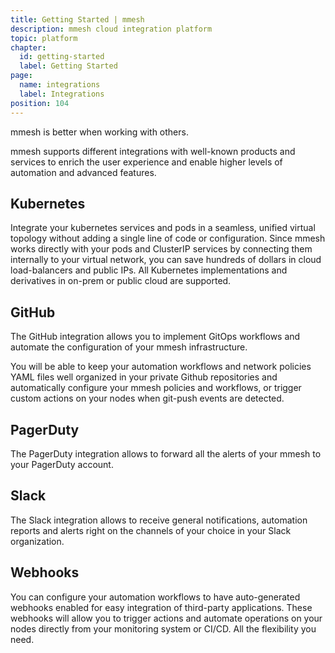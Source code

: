 ```yaml
---
title: Getting Started | mmesh
description: mmesh cloud integration platform
topic: platform
chapter:
  id: getting-started
  label: Getting Started
page:
  name: integrations
  label: Integrations
position: 104
---
```


mmesh is better when working with others.

mmesh supports different integrations with well-known products and services to enrich the user experience and enable higher levels of automation and advanced features.

## Kubernetes

Integrate your kubernetes services and pods in a seamless, unified virtual topology without adding a single line of code or configuration. Since mmesh works directly with your pods and ClusterIP services by connecting them internally to your virtual network,
you can save hundreds of dollars in cloud load-balancers and public IPs. All Kubernetes implementations and derivatives in on-prem or public cloud are supported.

## GitHub

The GitHub integration allows you to implement GitOps workflows and automate the configuration of your mmesh infrastructure.

You will be able to keep your automation workflows and network policies YAML files well organized in your private Github repositories and automatically configure your mmesh policies and workflows, or trigger custom actions on your nodes when git-push events are detected.

## PagerDuty

The PagerDuty integration allows to forward all the alerts of your mmesh to your PagerDuty account.

## Slack

The Slack integration allows to receive general notifications, automation reports and alerts right on the channels of your choice in your Slack organization.

## Webhooks

You can configure your automation workflows to have auto-generated webhooks enabled for easy integration of third-party applications. These webhooks will allow you to trigger actions and automate operations on your nodes directly from your monitoring system or CI/CD. All the flexibility you need.
